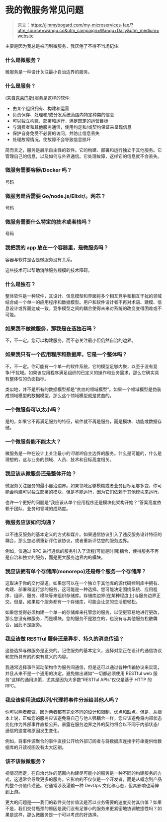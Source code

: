 # 我的微服务常见问题

> 原文：<https://jimmybogard.com/my-microservices-faq/?utm_source=wanqu.co&utm_campaign=Wanqu+Daily&utm_medium=website>

主要是因为我总是被问到微服务，我厌倦了不得不当场记住:

### 什么是微服务？

微服务是一种设计关注最小自治边界的服务。

### 什么是服务？

(来自[克莱门斯](https://gotocon.com/amsterdam-2016/presentation/Messaging%20and%20Microservices))服务是这样的软件:

*   由某个组织拥有、构建和运营
*   负责保存、处理和/或分发系统范围内特定种类的信息
*   可以独立构建、部署和运行，满足既定的运营目标
*   与消费者和其他服务通信，使用约定和/或契约保证来呈现信息
*   保护自身免受不必要的访问，并防止信息丢失
*   处理故障情况，使故障不会导致信息损坏

简而言之，服务是展示自主性的软件。它的构建、部署和运行独立于其他服务。它管理自己的信息，以及如何与外界通信。它处理故障，这样它的信息就不会丢失。

### 微服务需要容器/Docker 吗？

号码

### 微服务是否需要 Go/node.js/Elixir/。网芯？

号码

### 微服务需要什么特定的技术或者栈吗？

号码

### 我把我的 app 放在一个容器里，是微服务吗？

容器与软件是否是微服务没有关系。

这些技术可以帮助消除服务规模的技术障碍。

### 什么是独石？

整体软件是一种软件，其设计、信息模型和界面将多个相互竞争和相互干扰的领域结合成一个单一的应用程序和数据模型。用户和软件设计者不再对术语、建模、信息设计或界面达成一致。竞争模型之间的耦合使得未来对系统的改变变得困难或不可能。

### 如果我不做微服务，那我是在造独石吗？

不，不一定。您可以构建服务，而不必关注最小但仍然自治的边界。

### 如果我只有一个应用程序和数据库，它是一个整体吗？

不，不一定。你可能有一个单一的软件系统，它的模型足够内聚，以至于没有竞争/干扰域。如果该应用程序满足组织的已定义的操作和业务需求，那么它确实具有整体性的负面指标。

类似地，并不是所有的数据模型都是“贫血的领域模型”。如果一个领域模型是伪装成领域模型的数据模型，那么这个领域模型就是贫血的。

### 一个微服务可以太小吗？

是的，如果它不再满足服务的特征，软件就不再是服务，而是模块、功能或数据存储。

### 一个微服务能不能太大？

微服务是一种在设计上关注最小的*可能的*自主边界的服务。什么是可能的，什么是理想的，这与业务的领域、人员、技术和目标高度相关。

### 我应该从微服务还是整体开始？

微服务关注服务的最小自治边界。如果领域足够模糊或者业务目标足够多变，你可能会构建可以独立部署的模块，但是不能运行，因为它们依赖于其他模块来运行。

也许一个更好的问题是“我应该从单个应用程序还是模块化架构开始？”答案高度依赖于团队、业务和领域的成熟度。

### 微服务应该如何沟通？

以不违反服务的基本定义的方式和媒介。如果通信协议引入了违反服务设计特征的耦合，那么您必须重新评估该协议，或者重新评估您的服务边界。

例如，仅通过 RPC 进行通信的服务引入了流程(可能是时间)耦合，使得服务不再是自治和独立的服务，而是更大服务边界内的模块。

### 我应该拥有单个存储库(monorepo)还是每个服务一个存储库？

这取决于你的交付渠道。如果您可以在一个独立于其他库的源代码控制库中拥有、构建、部署和运行您的服务，这可能是一种选择。您可能决定围绕系统、应用程序、组织、服务、模块等来组织存储库。存储库边界(在某种程度上)与服务边界正交。但是，如果每个服务都有一个存储库，可能会让您的生活更轻松。

如果您觉得必须构建一个单一的存储库来托管您的服务，以便更容易地进行更改，那么您没有微服务，而是模块。您的服务不是独立的，也没有与其他服务松散耦合，因此不是服务。

### 我应该做 RESTful 服务还是异步、持久的消息传递？

这些选择与微服务是正交的。记住服务的基本定义，选择对您正在设计的通信协议和您所具有的约束有意义的内容。

我通常选择事件驱动架构作为服务间通信，但是这可以通过各种传输协议来实现，并且从来不是一个通用的决定。避免做出诸如“一切都必须使用 RESTful web 服务”这样的通用决策，尤其是因为大多数“RESTful APIs”仅仅是基于 HTTP 的 RPC。

### 我应该使用流或队列/代理将事件分派给其他人吗？

你可以两者都做，因为两者都有完全不同的设计和限制，优点和缺点。但是，从根本上说，正如您的服务应该避免将自己与他人强耦合一样，您应该避免将内部状态变化作为外部事件直接公开。暴露在服务边界之外的契约将会以不同于内部状态/通信的速度和原因发生变化。

例如，将事件源聚合的事件直接公开给外部订阅者与将数据库连接字符串提供给数据库的只读视图没有太大区别。

### 该不该做微服务？

视情况而定，在自治允许的范围内构建尽可能小的服务是一种不同的构建服务的方式，这通常会导致更多的服务。它影响的不仅仅是一个开发者，而是从概念到产品的整个价值传递链。它通常涉及灌输一种 DevOps 文化和心态，但其影响也延伸到上游。

更大的问题是——我们的软件交付价值流是否以业务需要的速度交付其价值？如果不是，我们交付瓶颈的原因是我们没有足够小的服务来更紧密地协调敏捷性吗？如果是这样，那么微服务是一个可以考虑的好选择。